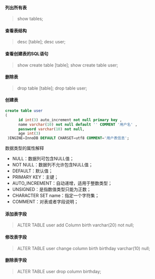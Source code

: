 #### 列出所有表
> show tables;

#### 查看表结构
> desc  [table];
> desc user;

#### 查看创建表的SQL语句
> show create table [table];
> show create table user;

#### 删除表
> drop table [table];
> drop table user;

#### 创建表

```sql
create table user
(
      id int(3) auto_increment not null primary key ,
      name varchar(10) not null default '' COMMENT '用户名' ,
      password varchar(10) not null,
      age int(3)
 )ENGINE=InnoDB DEFAULT CHARSET=utf8 COMMENT='用户表信息';
```
数据类型的属性解释
- NULL：数据列可包含NULL值；
- NOT NULL：数据列不允许包含NULL值；
- DEFAULT：默认值；
- PRIMARY KEY：主键；
- AUTO_INCREMENT：自动递增，适用于整数类型；
- UNSIGNED：是指数值类型只能为正数；
- CHARACTER SET name：指定一个字符集；
- COMMENT：对表或者字段说明；



#### 添加表字段

> ALTER TABLE user add Column birth varchar(20) not null;

#### 修改表字段

> ALTER TABLE user change column birth birthday varchar(10) null;

#### 删除表字段

> ALTER TABLE user drop column birthday;